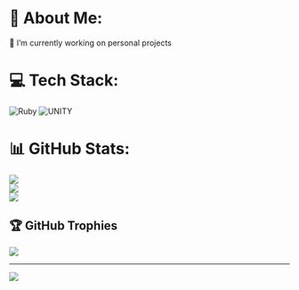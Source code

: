 # 💫 About Me:
🔭 I’m currently working on personal projects


# 💻 Tech Stack:
![Ruby](https://img.shields.io/badge/ruby-%23CC342D.svg?style=for-the-badge&logo=ruby&logoColor=white) ![UNITY](https://img.shields.io/badge/Unity-%2320232a.svg?style=for-the-badge&logo=unity&logoColor=white)
# 📊 GitHub Stats:
![](https://github-readme-stats.vercel.app/api?username=SrVleh&theme=tokyonight&hide_border=false&include_all_commits=true&count_private=true)<br/>
![](https://github-readme-streak-stats.herokuapp.com/?user=SrVleh&theme=tokyonight&hide_border=false)<br/>
![](https://github-readme-stats.vercel.app/api/top-langs/?username=SrVleh&theme=tokyonight&hide_border=false&include_all_commits=true&count_private=true&layout=compact)

## 🏆 GitHub Trophies
![](https://github-profile-trophy.vercel.app/?username=SrVleh&theme=tokyonight&no-frame=false&no-bg=false&margin-w=4)

---
[![](https://visitcount.itsvg.in/api?id=SrVleh&icon=2&color=0)](https://visitcount.itsvg.in)

<!-- Recently discovered this page: -->
<!-- GPRM ( https://gprm.itsvg.in ) -->
